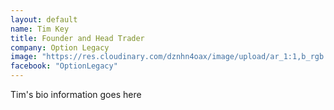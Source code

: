 ```yaml
---
layout: default
name: Tim Key
title: Founder and Head Trader
company: Option Legacy
image: "https://res.cloudinary.com/dznhn4oax/image/upload/ar_1:1,b_rgb:ffffff,bo_5px_solid_rgb:ffffff,c_fill,g_auto,r_max/v1547399929/tim.jpg"
facebook: "OptionLegacy"
---
```

Tim's bio information goes here
